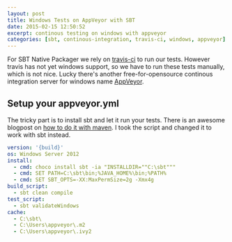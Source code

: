 ```yaml
---
layout: post
title: Windows Tests on AppVeyor with SBT
date: 2015-02-15 12:50:52
excerpt: continous testing on windows with appveyor
categories: [sbt, continous-integration, travis-ci, windows, appveyor]
---
```


For SBT Native Packager we rely on [travis-ci][travis-ci] to run our tests. However travis has not yet windows support,
so we have to run these tests manually, which is not nice. Lucky there's another free-for-opensource
continous integration server for windows name [AppVeyor][appveyor].

## Setup your appveyor.yml

The tricky part is to install sbt and let it run your tests. There is an awesome blogpost on
[how to do it with maven][maven-appveyor].
I took the script and changed it to work with sbt instead.

```yaml
version: '{build}'
os: Windows Server 2012
install:
  - cmd: choco install sbt -ia "INSTALLDIR=""C:\sbt"""
  - cmd: SET PATH=C:\sbt\bin;%JAVA_HOME%\bin;%PATH%
  - cmd: SET SBT_OPTS=-XX:MaxPermSize=2g -Xmx4g
build_script:
  - sbt clean compile
test_script:
  - sbt validateWindows
cache:
  - C:\sbt\
  - C:\Users\appveyor\.m2
  - C:\Users\appveyor\.ivy2
```


[appveyor]:  http://www.appveyor.com/
[maven-appveyor]: http://www.yegor256.com/2015/01/10/windows-appveyor-maven.html
[travis-ci]: https://travis-ci.org/sbt/sbt-native-packager
